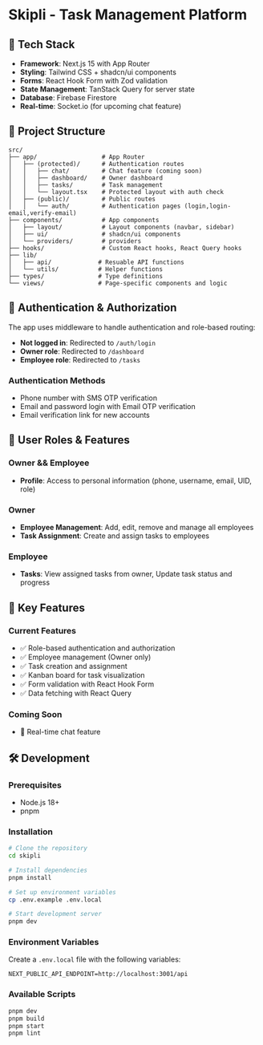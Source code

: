 # Skipli - Task Management Platform

## 🚀 Tech Stack

- **Framework**: Next.js 15 with App Router
- **Styling**: Tailwind CSS + shadcn/ui components
- **Forms**: React Hook Form with Zod validation
- **State Management**: TanStack Query for server state
- **Database**: Firebase Firestore
- **Real-time**: Socket.io (for upcoming chat feature)

## 📁 Project Structure

```
src/
├── app/                  # App Router
│   ├── (protected)/      # Authentication routes
│   │   ├── chat/         # Chat feature (coming soon)
│   │   ├── dashboard/    # Owner dashboard
│   │   ├── tasks/        # Task management
│   │   └── layout.tsx    # Protected layout with auth check
│   ├── (public)/         # Public routes
│   │   └── auth/         # Authentication pages (login,login-email,verify-email)        
├── components/           # App components
│   ├── layout/           # Layout components (navbar, sidebar)
│   ├── ui/               # shadcn/ui components
│   └── providers/        # providers
├── hooks/                # Custom React hooks, React Query hooks
├── lib/                 
│   ├── api/             # Resuable API functions
│   └── utils/           # Helper functions
├── types/               # Type definitions
└── views/               # Page-specific components and logic
```

## 🔐 Authentication & Authorization

The app uses middleware to handle authentication and role-based routing:

- **Not logged in**: Redirected to `/auth/login`
- **Owner role**: Redirected to `/dashboard`
- **Employee role**: Redirected to `/tasks`

### Authentication Methods
- Phone number with SMS OTP verification
- Email and password login with Email OTP verification
- Email verification link for new accounts

## 👥 User Roles & Features

### Owner && Employee
- **Profile**: Access to personal information (phone, username, email, UID, role)

### Owner
- **Employee Management**: Add, edit, remove and manage all employees
- **Task Assignment**: Create and assign tasks to employees

### Employee
- **Tasks**: View assigned tasks from owner, Update task status and progress

## 🎯 Key Features

### Current Features
- ✅ Role-based authentication and authorization
- ✅ Employee management (Owner only)
- ✅ Task creation and assignment
- ✅ Kanban board for task visualization
- ✅ Form validation with React Hook Form
- ✅ Data fetching with React Query

### Coming Soon
- 💬 Real-time chat feature

## 🛠️ Development

### Prerequisites
- Node.js 18+ 
- pnpm

### Installation

```bash
# Clone the repository
cd skipli

# Install dependencies
pnpm install

# Set up environment variables
cp .env.example .env.local

# Start development server
pnpm dev
```

### Environment Variables

Create a `.env.local` file with the following variables:

```env
NEXT_PUBLIC_API_ENDPOINT=http://localhost:3001/api
```

### Available Scripts

```bash
pnpm dev         
pnpm build        
pnpm start      
pnpm lint         
```

